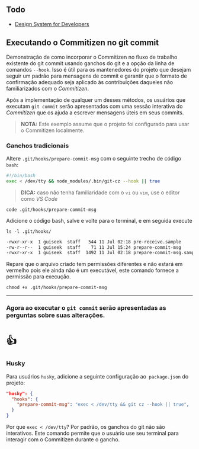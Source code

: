 ## Todo

- [Design System for Developers](https://www.learnstorybook.com/design-systems-for-developers/react/en/introduction/)


## Executando o Commitizen no git commit
Demonstração de como incorporar o Commitizen no fluxo de trabalho existente do git commit usando ganchos do git e a opção da linha de comandos `--hook`. Isso é útil para os mantenedores do projeto que desejam seguir um padrão para mensagens de commit e  garantir que o formato de confirmação adequado seja aplicado às contribuições daqueles não familiarizados com o _Commitizen_.

Após a implementação de qualquer um desses métodos, os usuários que executam `git commit` serão apresentados com uma sessão interativa do _Commitizen_ que os ajuda a escrever mensagens úteis em seus commits.


> **NOTA:** Este exemplo assume que o projeto foi configurado para usar o Commitizen localmente.


### Ganchos tradicionais
Altere `.git/hooks/prepare-commit-msg` com o seguinte trecho de código `bash`:

```sh
#!/bin/bash
exec < /dev/tty && node_modules/.bin/git-cz --hook || true
```


> **DICA:** caso não tenha familiaridade com o `vi` ou `vim`, use o editor como _VS Code_


`code .git/hooks/prepare-commit-msg`

Adicione o código bash, salve e volte para o terminal, e em seguida execute

`ls -l .git/hooks/`

```sh
-rwxr-xr-x  1 guiseek  staff   544 11 Jul 02:18 pre-receive.sample
-rw-r--r--  1 guiseek  staff    71 11 Jul 15:24 prepare-commit-msg
-rwxr-xr-x  1 guiseek  staff  1492 11 Jul 02:18 prepare-commit-msg.sample
```

Repare que o arquivo criado tem permissões diferentes e não estará em vermelho
pois ele ainda não é um executável, este comando fornece a permissão para execução.


`chmod +x .git/hooks/prepare-commit-msg`


---


### Agora ao executar o `git commit` serão apresentadas as perguntas sobre suas alterações.
# 👍

### Husky
Para usuários `husky`, adicione a seguinte configuração ao` package.json` do projeto:

```json
"husky": {
  "hooks": {
    "prepare-commit-msg": "exec < /dev/tty && git cz --hook || true",
  }
}
````

Por que `exec < /dev/tty`? Por padrão, os ganchos do git não são interativos. Este comando permite que o usuário use seu terminal para interagir com o Commitizen durante o gancho.
